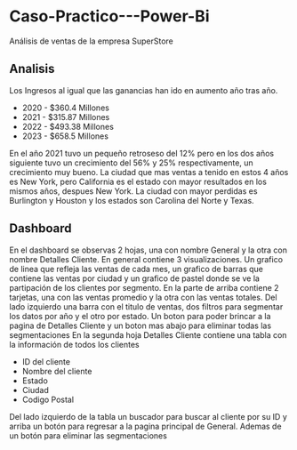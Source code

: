 # Caso-Practico---Power-Bi
Análisis de ventas de la empresa SuperStore

## Analisis 

Los Ingresos al igual que las ganancias han ido en aumento año tras año.
* 2020 - $360.4 Millones
* 2021 - $315.87 Millones
* 2022 - $493.38 Millones
* 2023 - $658.5 Millones
  
En el año 2021 tuvo un pequeño retroseso del 12% pero en los dos años siguiente tuvo un crecimiento del 56% y 25% respectivamente, un crecimiento muy bueno.
La ciudad que mas ventas a tenido en estos 4 años es New York, pero California es el estado con mayor resultados en los mismos años, despues New York.
La ciudad con mayor perdidas es Burlington y Houston y los estados son Carolina del Norte y Texas.

## Dashboard 

En el dashboard se observas 2 hojas, una con nombre General y la otra con nombre Detalles Cliente. En general contiene 3 visualizaciones. Un grafico de linea que refleja las ventas de cada mes, un grafico de barras que contiene las ventas por ciudad y un grafico de pastel donde se ve la partipación de los clientes por segmento.
En la parte de arriba contiene 2 tarjetas, una con las ventas promedio y la otra con las ventas totales.
Del lado izquierdo una barra con el titulo de ventas, dos filtros para segmentar los datos por año y el otro por estado. Un boton para poder brincar a la pagina de Detalles Cliente y un boton mas abajo para eliminar todas las segmentaciones
En la segunda hoja Detalles Cliente contiene una tabla con la información de todos los clientes
* ID del cliente
* Nombre del cliente
* Estado
* Ciudad
* Codigo Postal

Del lado izquierdo de la tabla un buscador para buscar al cliente por su ID y arriba un botón para regresar a la pagina principal de General. Ademas de un botón para eliminar las segmentaciones
